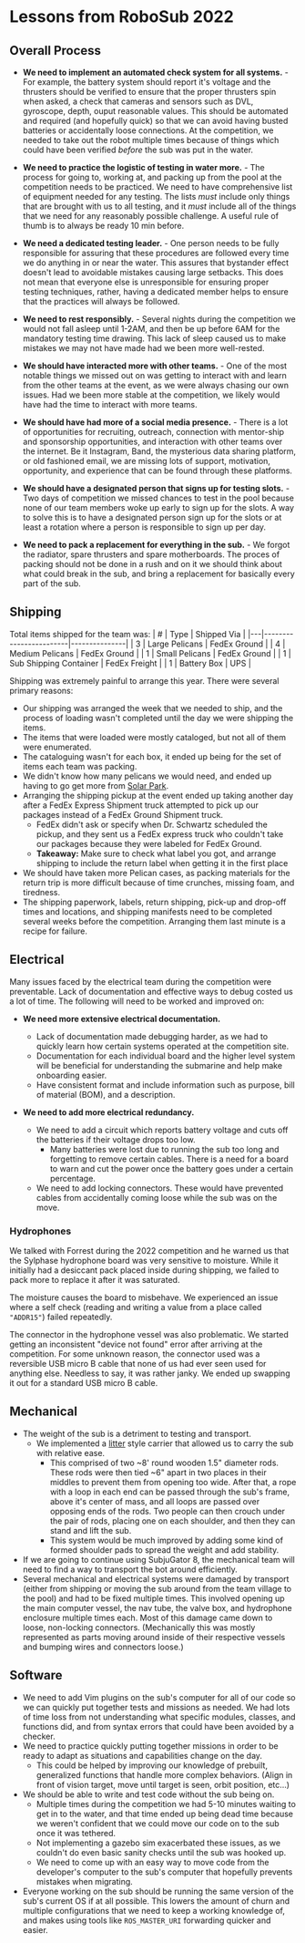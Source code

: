 # Lessons from RoboSub 2022

## Overall Process

* **We need to implement an automated check system for all systems.** - For example,
the battery system should report it's voltage and the thrusters should be verified
to ensure that the proper thrusters spin when asked, a check that cameras and sensors
such as DVL, gyroscope, depth, ouput reasonable values. This should be automated
and required (and hopefully quick) so that we can avoid having busted batteries
or accidentally loose connections. At the competition, we needed to take out the
robot multiple times because of things which could have been verified _before_
the sub was put in the water.

* **We need to practice the logistic of testing in water more.** - The process for 
going to, working at, and packing up from the pool at the competition needs to be 
practiced. We need to have comprehensive list of equipment needed for any testing. 
The lists _must_ include only things that are brought with us to all testing, and 
it _must_ include all of the things that we need for any reasonably possible challenge.
A useful rule of thumb is to always be ready 10 min before. 

* **We need a dedicated testing leader.** - One person needs to be fully responsible
for assuring that these procedures are followed every time we do anything in or
near the water. This assures that bystander effect doesn't lead to avoidable
mistakes causing large setbacks. This does not mean that everyone else is unresponsible
for ensuring proper testing techniques, rather, having a dedicated member helps
to ensure that the practices will always be followed.

* **We need to rest responsibly.** - Several nights during the competition we
would not fall asleep until 1-2AM, and then be up before 6AM for the mandatory
testing time drawing. This lack of sleep caused us to make mistakes we may
not have made had we been more well-rested.

* **We should have interacted more with other teams.** - One of the most notable
things we missed out on was getting to interact with and learn from the other
teams at the event, as we were always chasing our own issues. Had we been more
stable at the competition, we likely would have had the time to interact with more
teams.

* **We should have had more of a social media presence.** - There is a lot of
opportunities for recruiting, outreach, connection with mentor-ship and sponsorship
opportunities, and interaction with other teams over the internet. Be it Instagram,
Band, the mysterious data sharing platform, or old fashioned email, we are missing
lots of support, motivation, opportunity, and experience that can be found through
these platforms.

* **We should have a designated person that signs up for testing slots.** - Two days
of competition we missed chances to test in the pool because none of our team members
woke up early to sign up for the slots. A way to solve this is to have a designated
person sign up for the slots or at least a rotation where a person is responsible to 
sign up per day. 

* **We need to pack a replacement for everything in the sub.** - We forgot the radiator, 
spare thrusters and spare motherboards. The proces of packing should not be done in a rush
and on it we should think about what could break in the sub, and bring a replacement for 
basically every part of the sub.

## Shipping
Total items shipped for the team was:
| # | Type                   | Shipped Via   |
|---|------------------------|---------------|
| 3 | Large Pelicans         | FedEx Ground  |
| 4 | Medium Pelicans        | FedEx Ground  |
| 1 | Small Pelicans         | FedEx Ground  |
| 1 | Sub Shipping Container | FedEx Freight |
| 1 | Battery Box            | UPS           |

Shipping was extremely painful to arrange this year. There were several primary reasons:
 - Our shipping was arranged the week that we needed to ship, and the process of
   loading wasn't completed until the day we were shipping the items.
 - The items that were loaded were mostly cataloged, but not all of them were enumerated.
 - The cataloguing wasn't for each box, it ended up being for the set of items each team was packing.
 - We didn't know how many pelicans we would need, and ended up having to go get
   more from [Solar Park](../../infrastructure/solar_park).
 - Arranging the shipping pickup at the event ended up taking another day after
   a FedEx Express Shipment truck attempted to pick up our packages instead of
   a FedEx Ground Shipment truck.
   - FedEx didn't ask or specify when Dr. Schwartz scheduled the pickup, and they
     sent us a FedEx express truck who couldn't take our packages because they
     were labeled for FedEx Ground.
   - **Takeaway:** Make sure to check what label you got, and arrange shipping
     to include the return label when getting it in the first place
 - We should have taken more Pelican cases, as packing materials for the return trip
   is more difficult because of time crunches, missing foam, and tiredness.
 - The shipping paperwork, labels, return shipping, pick-up and drop-off times
   and locations, and shipping manifests need to be completed several weeks
   before the competition. Arranging them last minute is a recipe for failure.

## Electrical

Many issues faced by the electrical team during the competition were preventable.
Lack of documentation and effective ways to debug costed us a lot of time. The
following will need to be worked and improved on:

- **We need more extensive electrical documentation.**
  - Lack of documentation made debugging harder, as we had to quickly learn how
    certain systems operated at the competition site.
  - Documentation for each individual board and the higher level system will be
    beneficial for understanding the submarine and help make onboarding easier.
  - Have consistent format and include information such as purpose, bill of
    material (BOM), and a description.

- **We need to add more electrical redundancy.**
  - We need to add a circuit which reports battery voltage and cuts off the batteries
    if their voltage drops too low.
    - Many batteries were lost due to running the sub too long and forgetting to
      remove certain cables. There is a need for a board to warn and cut the power
      once the battery goes under a certain percentage.
  - We need to add locking connectors. These would have prevented cables from
    accidentally coming loose while the sub was on the move.

### Hydrophones

We talked with Forrest during the 2022 competition and he warned us that the
Sylphase hydrophone board was very sensitive to moisture. While it initially had
a desiccant pack placed inside during shipping, we failed to pack more to replace
it after it was saturated.

The moisture causes the board to misbehave. We experienced an issue where a self
check (reading and writing a value from a place called `"ADDR15"`) failed repeatedly.

The connector in the hydrophone vessel was also problematic. We started getting an
inconsistent "device not found" error after arriving at the competition.
For some unknown reason, the connector used was a reversible USB micro B cable
that none of us had ever seen used for anything else. Needless to say, it was
rather janky. We ended up swapping it out for a standard USB micro B cable.

## Mechanical

- The weight of the sub is a detriment to testing and transport.
  - We implemented a [litter](https://en.wikipedia.org/wiki/Litter_(vehicle))
    style carrier that allowed us to carry the sub with relative ease.
     - This comprised of two ~8' round wooden 1.5" diameter rods. These rods were
       then tied ~6" apart in two places in their middles to prevent them from
       opening too wide. After that, a rope with a loop in each end can be passed
       through the sub's frame, above it's center of mass, and all loops are passed
       over opposing ends of the rods. Two people can then crouch under the pair
       of rods, placing one on each shoulder, and then they can stand and lift
       the sub.
     - This system would be much improved by adding some kind of formed shoulder
       pads to spread the weight and add stability.
- If we are going to continue using SubjuGator 8, the mechanical team will need
  to find a way to transport the bot around efficiently.
- Several mechanical and electrical systems were damaged by transport (either from
  shipping or moving the sub around from the team village to the pool) and had to
  be fixed multiple times. This involved opening up the main computer vessel,
  the nav tube, the valve box, and hydrophone enclosure multiple times each. Most
  of this damage came down to loose, non-locking connectors. (Mechanically this
  was mostly represented as parts moving around inside of their respective vessels
  and bumping wires and connectors loose.)

## Software

- We need to add Vim plugins on the sub's computer for all of our code so we can
  quickly put together tests and missions as needed. We had lots of time loss
  from not understanding what specific modules, classes, and functions did, and
  from syntax errors that could have been avoided by a checker.
- We need to practice quickly putting together missions in order to be ready to
  adapt as situations and capabilities change on the day.
  - This could be helped by improving our knowledge of prebuilt, generalized
    functions that handle more complex behaviors. (Align in front of vision
    target, move until target is seen, orbit position, etc...)
- We should be able to write and test code without the sub being on.
  - Multiple times during the competition we had 5-10 minutes waiting to get
    in to the water, and that time ended up being dead time because we weren't
    confident that we could move our code on to the sub once it was tethered.
  - Not implementing a gazebo sim exacerbated these issues, as we couldn't do
    even basic sanity checks until the sub was hooked up.
  - We need to come up with an easy way to move code from the developer's computer
    to the sub's computer that hopefully prevents mistakes when migrating. 
- Everyone working on the sub should be running the same version of the sub's
  current OS if at all possible. This lowers the amount of churn and multiple
  configurations that we need to keep a working knowledge of, and makes using
  tools like `ROS_MASTER_URI` forwarding quicker and easier.
